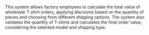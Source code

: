 This system allows factory employees to calculate the total value of wholesale T-shirt orders, applying discounts based on the quantity of pieces and choosing from different shipping options. The system also validates the quantity of T-shirts and calculates the final order value, considering the selected model and shipping type.
